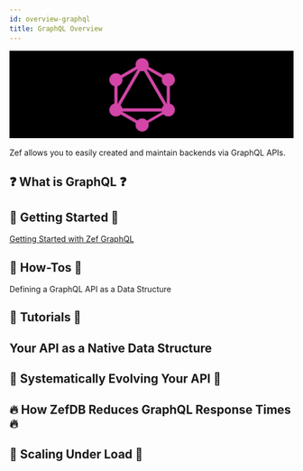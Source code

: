 ```yaml
---
id: overview-graphql
title: GraphQL Overview
---
```


![](8bf622e659630a70d068a0a9e430d50cec2e910572dc7cd06296e09186b9d1c4.png)  
  
  
Zef allows you to easily created and maintain backends via GraphQL APIs.  
  
## ❓ What is GraphQL ❓  
  
  
## 🌱 Getting Started 🌱  
[Getting Started with Zef GraphQL](deploying-a-backend-with-a-graph-ql-api)  
  
  
  
## 🤠 How-Tos 🤠  
Defining a GraphQL API as a Data Structure  
  
  
## 👀 Tutorials 👀  
  
  
## Your API as a Native Data Structure  
  
  
## 🧬 Systematically Evolving Your API 🧬  
  
  
  
  
  
## 🔥 How ZefDB Reduces GraphQL Response Times 🔥  
  
## 🚒 Scaling Under Load 🚒  
